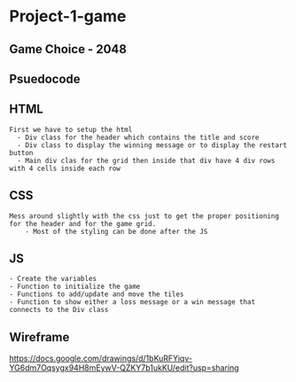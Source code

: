 # Project-1-game
## Game Choice - 2048
## Psuedocode
## HTML
    First we have to setup the html
      - Div class for the header which contains the title and score
      - Div class to display the winning message or to display the restart button
      - Main div clas for the grid then inside that div have 4 div rows with 4 cells inside each row
## CSS
    Mess around slightly with the css just to get the proper positioning for the header and for the game grid. 
        - Most of the styling can be done after the JS
## JS
    - Create the variables
    - Function to initialize the game
    - Functions to add/update and move the tiles
    - Function to show either a loss message or a win message that connects to the Div class

## Wireframe
https://docs.google.com/drawings/d/1bKuRFYiqv-YG6dm7Oqsygx94H8mEywV-QZKY7b1ukKU/edit?usp=sharing